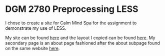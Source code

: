 # DGM 2780 Preprocessing LESS

I chose to create a site for Calm Mind Spa for the assignment to demonstrate my use of LESS. 

My site can be found [here](https://gallant-shannon-727dd8.netlify.com) and the layout I copied can be found [here](http://www.robisonhomebuilders.com/). My secondary page is an about page fashioned after the about subpage found on the same website [here](http://www.robisonhomebuilders.com/about-rhb/).

